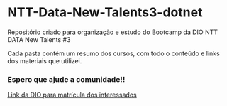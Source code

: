 # NTT-Data-New-Talents3-dotnet
Repositório criado para organização e estudo do Bootcamp da DIO NTT DATA New Talents #3

Cada pasta contém um resumo dos cursos, com todo o conteúdo e links dos materiais que utilizei.

### **Espero que ajude a comunidade!!**

[Link da DIO para matrícula dos interessados](https://digitalinnovation.one/sign-up?ref=BALFLCV08F) 
